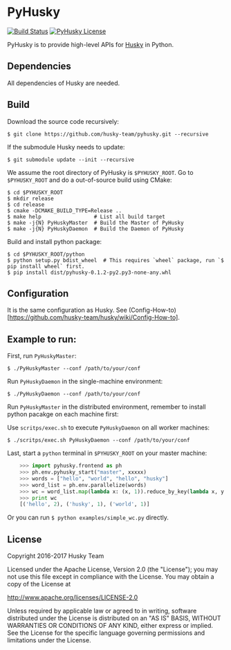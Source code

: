 PyHusky
=======

[![Build Status](https://travis-ci.org/husky-team/pyhusky.svg?branch=master)](https://travis-ci.org/husky-team/pyhusky)
[![PyHusky License](https://img.shields.io/badge/license-Apache%202.0-blue.svg)](https://github.com/husky-team/pyhusky/blob/master/LICENSE)

PyHusky is to provide high-level APIs for [Husky](https://github.com/husky-team/husky) in Python.

Dependencies
-------------

All dependencies of Husky are needed.

Build
-----

Download the source code recursively:

    $ git clone https://github.com/husky-team/pyhusky.git --recursive

If the submodule Husky needs to update:

    $ git submodule update --init --recursive

We assume the root directory of PyHusky is `$PYHUSKY_ROOT`. Go to `$PYHUSKY_ROOT` and do a out-of-source build using CMake:

    $ cd $PYHUSKY_ROOT
    $ mkdir release
    $ cd release
    $ cmake -DCMAKE_BUILD_TYPE=Release ..
    $ make help                 # List all build target
    $ make -j{N} PyHuskyMaster  # Build the Master of PyHusky
    $ make -j{N} PyHuskyDaemon  # Build the Daemon of PyHusky

Build and install python package:

    $ cd $PYHUSKY_ROOT/python
    $ python setup.py bdist_wheel  # This requires `wheel` package, run `$ pip install wheel` first.
    $ pip install dist/pyhusky-0.1.2-py2.py3-none-any.whl

Configuration
-------------

It is the same configuration as Husky. See (Config-How-to)[https://github.com/husky-team/husky/wiki/Config-How-to].

Example to run:
-------------

First, run `PyHuskyMaster`:

    $ ./PyHuskyMaster --conf /path/to/your/conf

Run `PyHuskyDaemon` in the single-machine environment:

    $ ./PyHuskyDaemon --conf /path/to/your/conf

Run `PyHuskyMaster` in the distributed environment, remember to install python pacakge on each machine first:
    
Use `scritps/exec.sh` to execute `PyHuskyDaemon` on all worker machines:

    $ ./scritps/exec.sh PyHuskyDaemon --conf /path/to/your/conf

Last, start a `python` terminal in `$PYHUSKY_ROOT` on your master machine:

```python
    >>> import pyhusky.frontend as ph
    >>> ph.env.pyhusky_start("master", xxxxx)
    >>> words = ["hello", "world", "hello", "husky"]
    >>> word_list = ph.env.parallelize(words)
    >>> wc = word_list.map(lambda x: (x, 1)).reduce_by_key(lambda x, y: x + y).collect()
    >>> print wc
    [('hello', 2), ('husky', 1), ('world', 1)]
```

Or you can run `$ python examples/simple_wc.py` directly.

License
---------------

Copyright 2016-2017 Husky Team

Licensed under the Apache License, Version 2.0 (the "License");
you may not use this file except in compliance with the License.
You may obtain a copy of the License at

http://www.apache.org/licenses/LICENSE-2.0

Unless required by applicable law or agreed to in writing, software
distributed under the License is distributed on an "AS IS" BASIS,
WITHOUT WARRANTIES OR CONDITIONS OF ANY KIND, either express or implied.
See the License for the specific language governing permissions and
limitations under the License.
